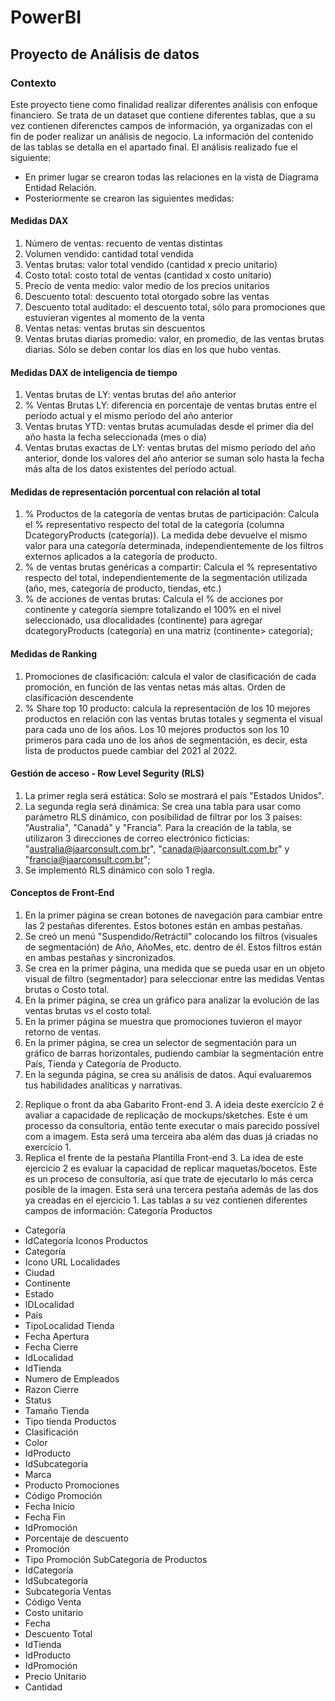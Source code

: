 # PowerBI
## Proyecto de Análisis de datos
### Contexto
Este proyecto tiene como finalidad realizar diferentes análisis con enfoque financiero. Se trata de un dataset que contiene diferentes tablas, que a su vez contienen diferenctes campos de información, ya organizadas con el fin de poder realizar un análisis de negocio. La información del contenido de las tablas se detalla en el apartado final. 
El análisis realizado fue el siguiente: 

* En primer lugar se crearon todas las relaciones en la vista de Diagrama Entidad Relación.
* Posteriormente se crearon las siguientes medidas:
   
#### Medidas DAX

1) Número de ventas: recuento de ventas distintas
2) Volumen vendido: cantidad total vendida
3) Ventas brutas: valor total vendido (cantidad x precio unitario)
4) Costo total: costo total de ventas (cantidad x costo unitario)
5) Precio de venta medio: valor medio de los precios unitarios
6) Descuento total: descuento total otorgado sobre las ventas
7) Descuento total auditado: el descuento total, sólo para promociones que estuvieran vigentes al momento de la venta
8) Ventas netas: ventas brutas sin descuentos
9) Ventas brutas diarias promedio: valor, en promedio, de las ventas brutas diarias. Sólo se deben contar los días en los que hubo ventas.

#### Medidas DAX de inteligencia de tiempo

1) Ventas brutas de LY: ventas brutas del año anterior
2) % Ventas Brutas LY: diferencia en porcentaje de ventas brutas entre el período actual y el mismo período del año anterior
3) Ventas brutas YTD: ventas brutas acumuladas desde el primer día del año hasta la fecha seleccionada (mes o día)
4) Ventas brutas exactas de LY: ventas brutas del mismo período del año anterior, donde los valores del año anterior se suman solo hasta la fecha más alta de los datos existentes del período actual.

#### Medidas de representación porcentual con relación al total

1) % Productos de la categoría de ventas brutas de participación: Calcula el % representativo respecto del total de la categoría (columna DcategoryProducts (categoría)). La medida debe devuelve el mismo valor para una categoría determinada, independientemente de los filtros externos aplicados a la categoría de producto.
2) % de ventas brutas genéricas a compartir: Calcula el % representativo respecto del total, independientemente de la segmentación utilizada (año, mes, categoría de producto, tiendas, etc.)
3) % de acciones de ventas brutas: Calcula el % de acciones por continente y categoría siempre totalizando el 100% en el nivel seleccionado, usa dlocalidades (continente) para agregar
dcategoryProducts (categoría) en una matriz (continente> categoría);

#### Medidas de Ranking

1) Promociones de clasificación: calcula el valor de clasificación de cada promoción, en función de las ventas netas más altas. Orden de clasificación descendente
2) % Share top 10 producto: calcula la representación de los 10 mejores productos en relación con las ventas brutas totales y segmenta el visual para cada uno de los años. Los 10 mejores productos son los 10 primeros para cada uno de los años de segmentación, es decir, esta lista de productos puede cambiar del 2021 al 2022.

#### Gestión de acceso - Row Level Segurity (RLS)

1) La primer regla será estática: Solo se mostrará el país "Estados Unidos".
2) La segunda regla será dinámica: Se crea una tabla para usar como parámetro RLS dinámico, con posibilidad de filtrar por los 3 países: "Australia", "Canadá" y "Francia". Para la creación de la tabla, se utilizaron 3 direcciones de correo electrónico ficticias:
"australia@jaarconsult.com.br", "canada@jaarconsult.com.br" y "francia@jaarconsult.com.br";
3) Se implementó RLS dinámico con solo 1 regla.

#### Conceptos de Front-End

1) En la primer página se crean botones de navegación para cambiar entre las 2 pestañas diferentes. Estos botones están en ambas pestañas.
2) Se creó un menú "Suspendido/Retráctil" colocando los filtros (visuales de segmentación) de Año, AñoMes, etc. dentro de él. Estos filtros están en ambas pestañas y sincronizados.
3) Se crea en la primer página, una medida que se pueda usar en un objeto visual de filtro (segmentador) para seleccionar entre las medidas Ventas brutas o Costo total.
4) En la primer página, se crea un gráfico para analizar la evolución de las ventas brutas vs el costo total.
5) En la primer página se muestra que promociones tuvieron el mayor retorno de ventas.
6) En la primer página, se crea un selector de segmentación para un gráfico de barras horizontales, pudiendo cambiar la segmentación entre País, Tienda y Categoría de Producto.
7) En la segunda página, se crea su análisis de datos. Aquí evaluaremos tus habilidades analíticas y narrativas.



2. Replique o front da aba Gabarito Front-end 3.
A ideia deste exercício 2 é avaliar a capacidade de replicação de mockups/sketches. Este é um processo da consultoria, então tente executar o mais parecido possível com a imagem. Esta será uma terceira aba além das duas já criadas no exercício 1.
2. Replica el frente de la pestaña Plantilla Front-end 3.
La idea de este ejercicio 2 es evaluar la capacidad de replicar maquetas/bocetos. Este es un proceso de consultoría, así que trate de ejecutarlo lo más cerca posible de la imagen. Esta será una tercera pestaña además de las dos ya creadas en el ejercicio 1.
Las tablas a su vez contienen diferentes campos de información: 
Categoría Productos
* Categoría
* IdCategoría
Iconos Productos
* Categoría
* Icono URL
Localidades
* Ciudad
* Continente
* Estado
* IDLocalidad
* País
* TipoLocalidad
Tienda
* Fecha Apertura
* Fecha Cierre
* IdLocalidad
* IdTienda
* Numero de Empleados
* Razon Cierre
* Status
* Tamaño Tienda
* Tipo tienda
Productos
* Clasificación
* Color
* IdProducto
* IdSubcategoría
* Marca
* Producto
Promociones
* Código Promoción
* Fecha Inicio
* Fecha Fin
* IdPromoción
* Porcentaje de descuento
* Promoción
* Tipo Promoción
SubCategoría de Productos
* IdCategoría
* IdSubcategoría
* Subcategoría
Ventas
* Código Venta
* Costo unitario
* Fecha
* Descuento Total
* IdTienda
* IdProducto
* IdPromoción
* Precio Unitario
* Cantidad




